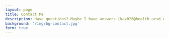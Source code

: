 ```yaml
---
layout: page
title: Contact Me
description: Have questions? Maybe I have answers (kaz026@health.ucsd.edu).
background: '/img/bg-contact.jpg'
form: true
---
```


